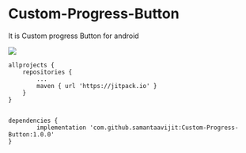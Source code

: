 # Custom-Progress-Button
It is Custom progress Button for android

[![](https://jitpack.io/v/samantaavijit/Custom-Progress-Button.svg)](https://jitpack.io/#samantaavijit/Custom-Progress-Button)

	allprojects {
		repositories {
			...
			maven { url 'https://jitpack.io' }
		}
	}


	dependencies {
	        implementation 'com.github.samantaavijit:Custom-Progress-Button:1.0.0'
	}
